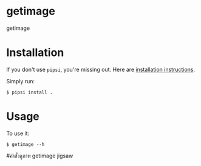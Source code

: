 # getimage

getimage


# Installation

If you don't use `pipsi`, you're missing out.
Here are [installation instructions](https://github.com/mitsuhiko/pipsi#readme).

Simply run:

    $ pipsi install .


# Usage

To use it:

    $ getimage --h

#คำสั่งดูภาพ getimage jigsaw

